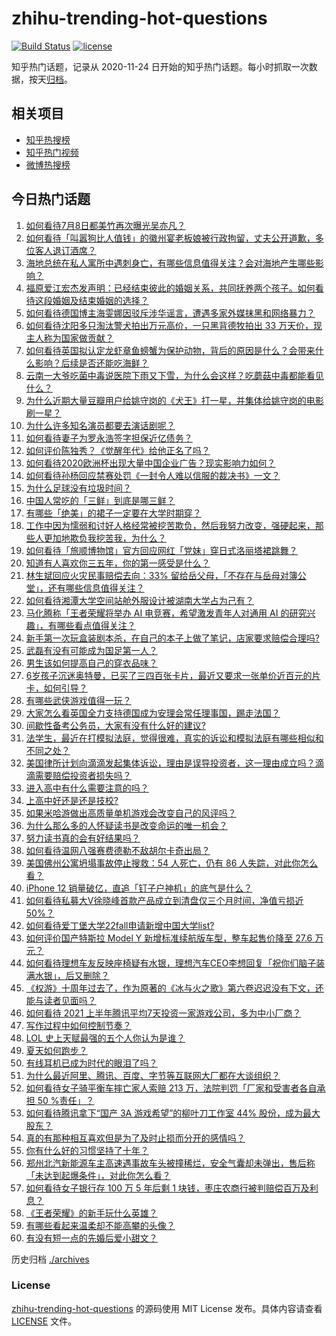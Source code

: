 # zhihu-trending-hot-questions

[![Build Status](https://github.com/justjavac/zhihu-trending-hot-questions/workflows/ci/badge.svg?branch=master)](https://github.com/justjavac/zhihu-trending-hot-questions/actions)
[![license](https://img.shields.io/github/license/justjavac/zhihu-trending-hot-questions)](https://github.com/justjavac/zhihu-trending-hot-questions/blob/master/LICENSE)

知乎热门话题，记录从 2020-11-24 日开始的知乎热门话题。每小时抓取一次数据，按天[归档](./archives)。

## 相关项目

- [知乎热搜榜](https://github.com/justjavac/zhihu-trending-top-search)
- [知乎热门视频](https://github.com/justjavac/zhihu-trending-hot-video)
- [微博热搜榜](https://github.com/justjavac/weibo-trending-hot-search)

## 今日热门话题

<!-- BEGIN -->
<!-- 最后更新时间 Fri Jul 09 2021 05:01:12 GMT+0800 (China Standard Time) -->

1. [如何看待7月8日都美竹再次曝光吴亦凡？](https://www.zhihu.com/question/470964638)
2. [如何看待「叫嚣狗比人值钱」的徽州宴老板娘被行政拘留，丈夫公开道歉，多位客人退订酒席？](https://www.zhihu.com/question/470671135)
3. [海地总统在私人寓所中遇刺身亡，有哪些信息值得关注？会对海地产生哪些影响？](https://www.zhihu.com/question/470711943)
4. [福原爱江宏杰发声明：已经结束彼此的婚姻关系，共同抚养两个孩子。如何看待这段婚姻及结束婚姻的选择？](https://www.zhihu.com/question/470949555)
5. [如何看待德国博主海雯娜因驳斥涉华谣言，遭遇多家外媒抹黑和网络暴力？](https://www.zhihu.com/question/470651162)
6. [如何看待沈阳多只淘汰警犬拍出万元高价，一只黑背德牧拍出 33
   万天价，现主人称为国家做贡献？](https://www.zhihu.com/question/470744876)
7. [如何看待英国拟认定龙虾章鱼螃蟹为保护动物，背后的原因是什么？会带来什么影响？后续是否还能吃海鲜？](https://www.zhihu.com/question/470831254)
8. [云南一大爷吃菌中毒说医院下雨又下雪，为什么会这样？吃蘑菇中毒都能看见什么？](https://www.zhihu.com/question/468729753)
9. [为什么近期大量豆瓣用户给姚守岗的《犬王》打一星，并集体给姚守岗的电影刷一星？](https://www.zhihu.com/question/470166955)
10. [为什么许多知名演员都要去演话剧呢？](https://www.zhihu.com/question/306573807)
11. [如何看待妻子为罗永浩签字担保近亿债务？](https://www.zhihu.com/question/470416301)
12. [如何评价陈独秀？《觉醒年代》给他正名了吗？](https://www.zhihu.com/question/464396867)
13. [如何看待2020欧洲杯出现大量中国企业广告？现实影响力如何？](https://www.zhihu.com/question/470706106)
14. [如何看待孙杨回应禁赛处罚《一封令人难以信服的裁决书》一文？](https://www.zhihu.com/question/470784413)
15. [为什么足球没有垃圾时间？](https://www.zhihu.com/question/469925636)
16. [中国人常吃的「三鲜」到底是哪三鲜？](https://www.zhihu.com/question/22874325)
17. [有哪些「绝美」的裙子一定要在大学时期穿？](https://www.zhihu.com/question/467045821)
18. [工作中因为懦弱和讨好人格经常被挖苦欺负，然后我努力改变，强硬起来，那些人更加地欺负我挖苦我，为什么？](https://www.zhihu.com/question/465601275)
19. [如何看待「旅顺博物馆」官方回应网红「党妹」穿日式洛丽塔裙跳舞？](https://www.zhihu.com/question/470365349)
20. [知道有人喜欢你三五年，你的第一感受是什么？](https://www.zhihu.com/question/470307831)
21. [林生斌回应火灾民事赔偿去向：33%
    留给岳父母，「不存在与岳母对簿公堂」，还有哪些信息值得关注？](https://www.zhihu.com/question/470947046)
22. [如何看待湘潭大学空间站舱外服设计被湖南大学占为己有？](https://www.zhihu.com/question/470753814)
23. [马化腾称「王者荣耀将举办 AI 电竞赛，希望激发青年人对通用 AI
    的研究兴趣」，有哪些看点值得关注？](https://www.zhihu.com/question/470876217)
24. [新手第一次玩盒装剧本杀，在自己的本子上做了笔记，店家要求赔偿合理吗?](https://www.zhihu.com/question/470003546)
25. [武磊有没有可能成为国足第一人？](https://www.zhihu.com/question/468428816)
26. [男生该如何提高自己的穿衣品味？](https://www.zhihu.com/question/316772639)
27. [6岁孩子沉迷奥特曼，已买了三四百张卡片，最近又要求一张单价近百元的片卡，如何引导？](https://www.zhihu.com/question/470324621)
28. [有哪些武侠游戏值得一玩？](https://www.zhihu.com/question/33335885)
29. [大家怎么看英国全力支持德国成为安理会常任理事国，踢走法国？](https://www.zhihu.com/question/469971208)
30. [间歇性备考公务员，大家有没有什么好的建议?](https://www.zhihu.com/question/469998559)
31. [法学生，最近在打模拟法庭，觉得很难，真实的诉讼和模拟法庭有哪些相似和不同之处？](https://www.zhihu.com/question/460885189)
32. [美国律所计划向滴滴发起集体诉讼，理由是误导投资者，这一理由成立吗？滴滴需要赔偿投资者损失吗？](https://www.zhihu.com/question/470474222)
33. [进入高中有什么需要注意的吗？](https://www.zhihu.com/question/470215566)
34. [上高中好还是还是技校?](https://www.zhihu.com/question/470216105)
35. [如果米哈游做出高质量单机游戏会改变自己的风评吗？](https://www.zhihu.com/question/470139464)
36. [为什么那么多的人怀疑读书是改变命运的唯一机会？](https://www.zhihu.com/question/464248567)
37. [努力读书真的会有好结果吗？](https://www.zhihu.com/question/464438743)
38. [如何看待温网八强赛费德勒不敌胡尔卡奇出局？](https://www.zhihu.com/question/470785647)
39. [美国佛州公寓坍塌事故停止搜救：54 人死亡，仍有 86
    人失踪，对此你怎么看？](https://www.zhihu.com/question/470820913)
40. [iPhone 12 销量破亿，直追「钉子户神机」的底气是什么？](https://www.zhihu.com/question/469976462)
41. [如何看待私募大V徐晓峰首款产品成立到清盘仅三个月时间，净值亏损近
    50%？](https://www.zhihu.com/question/470665476)
42. [如何看待爱丁堡大学22fall申请新增中国大学list?](https://www.zhihu.com/question/470776808)
43. [如何评价国产特斯拉 Model Y 新增标准续航版车型，整车起售价降至 27.6
    万元？](https://www.zhihu.com/question/470843237)
44. [如何看待理想车友反映座椅疑有水银，理想汽车CEO李想回复「祝你们脑子装满水银」，后又删除？](https://www.zhihu.com/question/470245809)
45. [《权游》十周年过去了，作为原著的《冰与火之歌》第六卷迟迟没有下文，还能与读者见面吗？](https://www.zhihu.com/question/460647766)
46. [如何看待 2021
    上半年腾讯平均7天投资一家游戏公司，多为中小厂商？](https://www.zhihu.com/question/470225729)
47. [写作过程中如何控制节奏？](https://www.zhihu.com/question/22576459)
48. [LOL 史上天赋最强的五个人你认为是谁？](https://www.zhihu.com/question/468616877)
49. [夏天如何跑步？](https://www.zhihu.com/question/324852600)
50. [有线耳机已成为时代的眼泪了吗？](https://www.zhihu.com/question/469440223)
51. [为什么最近阿里、腾讯、百度、字节等互联网大厂都在大谈组织？](https://www.zhihu.com/question/470739484)
52. [如何看待女子骑平衡车摔亡家人索赔 213 万，法院判罚「厂家和受害者各自承担 50
    %责任」？](https://www.zhihu.com/question/470594828)
53. [如何看待腾讯拿下“国产 3A 游戏希望”的柳叶刀工作室 44%
    股份，成为最大股东？](https://www.zhihu.com/question/470251383)
54. [真的有那种相互喜欢但是为了及时止损而分开的感情吗？](https://www.zhihu.com/question/423434356)
55. [你有什么好的习惯坚持了十年？](https://www.zhihu.com/question/453783511)
56. [郑州北汽新能源车主高速遇事故车头被撞稀烂，安全气囊却未弹出，售后称「未达到起爆条件」，对此你怎么看？](https://www.zhihu.com/question/470624036)
57. [如何看待女子银行存 100 万 5 年后剩 1
    块钱，枣庄农商行被判赔偿百万及利息？](https://www.zhihu.com/question/470516692)
58. [《王者荣耀》的新手玩什么英雄？](https://www.zhihu.com/question/465554551)
59. [有哪些看起来温柔却不能高攀的头像？](https://www.zhihu.com/question/437369852)
60. [有没有短一点的先婚后爱小甜文？](https://www.zhihu.com/question/425137776)

<!-- END -->

历史归档 [./archives](./archives)

### License

[zhihu-trending-hot-questions](https://github.com/justjavac/zhihu-trending-hot-questions)
的源码使用 MIT License 发布。具体内容请查看 [LICENSE](./LICENSE) 文件。
